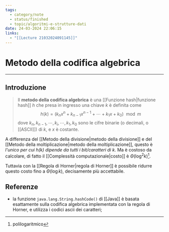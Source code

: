 ```yaml
---
tags:
  - category/note
  - status/finished
  - topic/algoritmi-e-strutture-dati
date: 24-03-2024 22:06:15
links:
  - "[[Lecture 21032024091145]]"
---
```

# Metodo della codifica algebrica
---
## Introduzione
> Il **metodo della codifica algebrica** è una [[Funzione hash|funzione hash]] $h$ che presa in ingresso una chiave $k$ è definita come
> $$h(k) = (k_{n}x^{n} + k_{n-1}x^{n-1} + \cdots + k_{1}x + k_{0}) \mod{m}$$
> dove $k_{n}, k_{n-1}, \cdots, k_{i}, \cdots, k_{1}, k_{0}$ sono le cifre binarie (o decimali, o [[ASCII]]) di $k$, e $x$ è costante.

A differenza del [[Metodo della divisione|metodo della divisione]] e del [[Metodo della moltiplicazione|metodo della moltiplicazione]], questo è _l'unico per cui $h(k)$ dipende da tutti i bit/caratteri di $k$_. Ma è costoso da calcolare, di fatto il [[Complessità computazionale|costo]] è $\Theta(\log^{2}{k})$[^1].

Tuttavia con la [[Regola di Horner|regola di Horner]] è possibile ridurre questo costo fino a $\Theta(\log{k})$, decisamente più accettabile.

## Referenze
- la funzione `java.lang.String.hashCode()` di [[Java]] è basata esattamente sulla codifica algebrica implementata con la regola di Horner, e utilizza i codici ascii dei caratteri;

[^1]: polilogaritmico